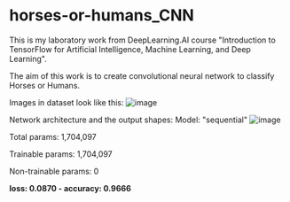 # horses-or-humans_CNN
This is my laboratory work from DeepLearning.AI course "Introduction to TensorFlow for Artificial Intelligence, Machine Learning, and Deep Learning".

The aim of this work is to create convolutional neural network to classify Horses or Humans.


Images in dataset look like this:
![image](https://github.com/HelenLit/horses-or-humans_CNN/assets/108334668/ef9fe15c-5e0f-4a06-851d-c74dca59f21a)


Network architecture and the output shapes:
Model: "sequential"
![image](https://github.com/HelenLit/horses-or-humans_CNN/assets/108334668/ae50ece0-1643-4945-8304-bf823b4b15c1)

Total params: 1,704,097

Trainable params: 1,704,097

Non-trainable params: 0


**loss: 0.0870 - accuracy: 0.9666**
